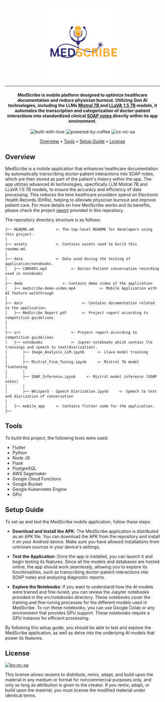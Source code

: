 <p align='center'>
<img src='https://github.com/waqarg2001/2024-AI-Challenge-MedScribe/blob/main/assets/medscribe%20logo.png' width=250 height=250 >
</p>

---

<h4 align='center'> MedScribe is mobile platform designed to optimize healthcare documentation and reduce physician burnout. Utilizing Gen AI technologies, including the LLMs <a href='https://mistral.ai/news/announcing-mistral-7b/'> Mistral 7B </a> and <a href='https://huggingface.co/liuhaotian/llava-v1.5-7b'>LLaVA 1.5 7B</a> models, it automates the transcription and categorization of doctor-patient interactions into standardized clinical <a href='https://en.wikipedia.org/wiki/SOAP_note'>SOAP notes </a> directly within its app environment.</h4>

<p align='center'>
<img src="https://i.ibb.co/KxfMMsP/built-with-love.png" alt="built-with-love" border="0">
<img src="https://i.ibb.co/MBDK1Pk/powered-by-coffee.png" alt="powered-by-coffee" border="0">
<img src="https://i.ibb.co/CtGqhQH/cc-nc-sa.png" alt="cc-nc-sa" border="0">
</p>

<p align="center">
  <a href="#overview">Overview</a> •
  <a href="#tools">Tools</a> •
  <a href="#setup-guide">Setup Guide</a> •
  <a href="#license">License</a>
</p>


## Overview

<p>MedScribe is a mobile application that enhances healthcare documentation by automatically transcribing doctor-patient interactions into SOAP notes, which are then stored as part of the patient's history within the app. The app utilizes advanced AI technologies, specifically LLM Mistral 7B and LLaVA 1.5 7B models, to ensure the accuracy and efficiency of data processing. This reduces the time healthcare providers spend on Electronic Health Records (EHRs), helping to alleviate physician burnout and improve patient care. For more details on how MedScribe works and its benefits, please check the project <a href='https://github.com/waqarg2001/2024-AI-Challenge-MedScribe/blob/main/docs/MedScribe%20Report.pdf'> report</a> provided in this repository.</p>



The repository directory structure is as follows:

```
├── README.md          <- The top-level README for developers using this project. 
| 
├── assets             <- Contains assets used to build this readme.md.
│
├── data               <- Data used during the testing of application/notebooks.
│   ├── CAR0001.mp3           <- Doctor-Patient conversation recording used in notebooks
|         
├── demo                  <- Contains demo video of the application
│   ├── medscribe-demo-video.mp4           <- Mobile Application with AI feature walkthrough
│
├── docs                           <- Contains documentation related to the application.
│   ├── MedScribe Report.pdf       <- Project report according to competition guidelines
│
│
├── src                       <- Project report according to competition guidelines
│   ├── notebooks             <- Jupter notebooks which contain llm trainings and speech to text(diarization).
│       ├── Image_Analysis_LLM.ipynb      <- Llava model training
│       │
│       ├── Mistral_Fine_Tuning.ipynb     <- Mistral 7b model finetuning
│       │ 
│       ├── SOAP_Inference.ipynb     <- Mistral model inference (SOAP notes)
│       │
│       ├── WhisperX - Speech Diarization.ipynb     <- Speech to text and diarization of conversation
|
│   ├── mobile_app     <- Contains flutter code for the application.
├──

```

## Tools 

To build this project, the following tools were used:

- Flutter
- Python
- Node JS
- Flask
- PostgreSQL
- AWS Sagemaker
- Google Cloud Functions
- Google Bucket
- Google Kubernetes Engine
- GPU

## Setup Guide 


To set up and test the MedScribe mobile application, follow these steps:

- <b>Download and Install the APK</b>:
The MedScribe application is distributed as an APK file. You can download the APK from the repository and install it on your Android device. Make sure you have allowed installations from unknown sources in your device's settings.

- <b>Test the Application</b>:
Once the app is installed, you can launch it and begin testing its features. Since all the models and databases are hosted online, the app should work seamlessly, allowing you to explore its functionalities, such as transcribing doctor-patient interactions into SOAP notes and analyzing diagnostic reports.

- <b>Explore the Notebooks</b>:
If you want to understand how the AI models were trained and fine-tuned, you can review the Jupyter notebooks provided in the src/notebooks directory. These notebooks cover the training and fine-tuning processes for the different models used in MedScribe.
To run these notebooks, you can use Google Colab or any environment that provides GPU support. These notebooks require a GPU instance for efficient processing.

By following this setup guide, you should be able to test and explore the MedScribe application, as well as delve into the underlying AI models that power its features.





## License

<a href = 'https://creativecommons.org/licenses/by-nc-sa/4.0/' target="_blank">
    <img src="https://i.ibb.co/mvmWGkm/by-nc-sa.png" alt="by-nc-sa" border="0" width="88" height="31">
</a>

This license allows reusers to distribute, remix, adapt, and build upon the material in any medium or format for noncommercial purposes only, and only so long as attribution is given to the creator. If you remix, adapt, or build upon the material, you must license the modified material under identical terms.



